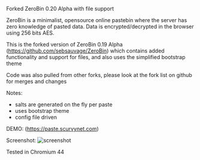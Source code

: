 Forked ZeroBin 0.20 Alpha with file support

ZeroBin is a minimalist, opensource online pastebin where the server
has zero knowledge of pasted data. Data is encrypted/decrypted in the
browser using 256 bits AES.

This is the forked version of ZeroBin 0.19 Alpha (https://github.com/sebsauvage/ZeroBin) which contains added functionality and support for files, and also uses the simplified bootstrap theme

Code was also pulled from other forks, please look at the fork list on github for merges and changes

Notes:

* salts are generated on the fly per paste
* uses bootstrap theme
* config file driven



DEMO: (https://paste.scurvynet.com)

Screenshot:
![screenshot](http://i.imgur.com/gRTxGBe.png)

Tested in Chromium 44
